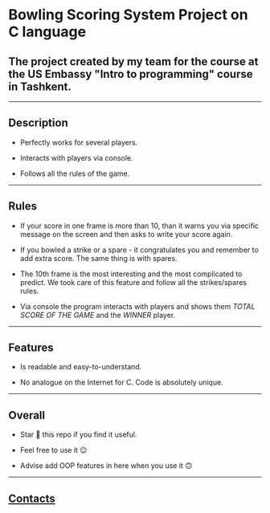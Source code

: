 # Bowling Scoring System Project on C language
## The project created by my team for the course at the US Embassy "Intro to programming" course in Tashkent. 
---

## Description 
* Perfectly works for several players. 

* Interacts with players via console. 

* Follows all the rules of the game.
---

## Rules
* If your score in one frame is more than 10, than it warns you via specific message on the screen and then asks to write your score again.
 
* If you bowled a strike or a spare - it congratulates you and remember to add extra score. The same thing is with spares.	
 
* The 10th frame is the most interesting and the most complicated to predict. We took care of this feature and follow all the strikes/spares rules. 	
 
* Via console the program interacts with players and shows them _TOTAL SCORE OF THE GAME_ and the _WINNER_ player.
---

## Features
* Is readable and easy-to-understand.

* No analogue on the Internet for C. Code is absolutely unique.
---

## Overall
* Star 🌟 this repo if you find it useful.

* Feel free to use it 😉

* Advise add OOP features in here when you use it 🙃
---

## [Contacts](https://vk.com/k_tigran)
